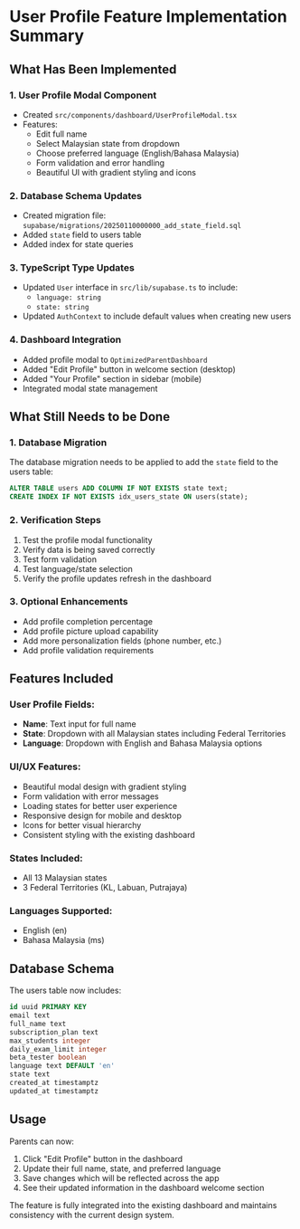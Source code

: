 # User Profile Feature Implementation Summary

## What Has Been Implemented

### 1. User Profile Modal Component
- Created `src/components/dashboard/UserProfileModal.tsx`
- Features:
  - Edit full name
  - Select Malaysian state from dropdown
  - Choose preferred language (English/Bahasa Malaysia)
  - Form validation and error handling
  - Beautiful UI with gradient styling and icons

### 2. Database Schema Updates
- Created migration file: `supabase/migrations/20250110000000_add_state_field.sql`
- Added `state` field to users table
- Added index for state queries

### 3. TypeScript Type Updates
- Updated `User` interface in `src/lib/supabase.ts` to include:
  - `language: string`
  - `state: string`
- Updated `AuthContext` to include default values when creating new users

### 4. Dashboard Integration
- Added profile modal to `OptimizedParentDashboard`
- Added "Edit Profile" button in welcome section (desktop)
- Added "Your Profile" section in sidebar (mobile)
- Integrated modal state management

## What Still Needs to be Done

### 1. Database Migration
The database migration needs to be applied to add the `state` field to the users table:
```sql
ALTER TABLE users ADD COLUMN IF NOT EXISTS state text;
CREATE INDEX IF NOT EXISTS idx_users_state ON users(state);
```

### 2. Verification Steps
1. Test the profile modal functionality
2. Verify data is being saved correctly
3. Test form validation
4. Test language/state selection
5. Verify the profile updates refresh in the dashboard

### 3. Optional Enhancements
- Add profile completion percentage
- Add profile picture upload capability
- Add more personalization fields (phone number, etc.)
- Add profile validation requirements

## Features Included

### User Profile Fields:
- **Name**: Text input for full name
- **State**: Dropdown with all Malaysian states including Federal Territories
- **Language**: Dropdown with English and Bahasa Malaysia options

### UI/UX Features:
- Beautiful modal design with gradient styling
- Form validation with error messages
- Loading states for better user experience
- Responsive design for mobile and desktop
- Icons for better visual hierarchy
- Consistent styling with the existing dashboard

### States Included:
- All 13 Malaysian states
- 3 Federal Territories (KL, Labuan, Putrajaya)

### Languages Supported:
- English (en)
- Bahasa Malaysia (ms)

## Database Schema

The users table now includes:
```sql
id uuid PRIMARY KEY
email text
full_name text
subscription_plan text
max_students integer
daily_exam_limit integer
beta_tester boolean
language text DEFAULT 'en'
state text
created_at timestamptz
updated_at timestamptz
```

## Usage

Parents can now:
1. Click "Edit Profile" button in the dashboard
2. Update their full name, state, and preferred language
3. Save changes which will be reflected across the app
4. See their updated information in the dashboard welcome section

The feature is fully integrated into the existing dashboard and maintains consistency with the current design system.